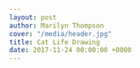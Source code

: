 ```yaml
---
layout: post
author: Marilyn Thompson
cover: "/media/header.jpg"
title: Cat Life Drawing
date: 2017-11-24 00:00:00 +0000
---
```

